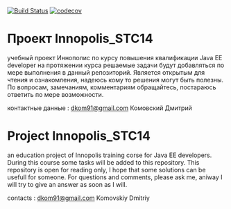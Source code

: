 [![Build Status](https://travis-ci.org/DK-SPB/Innopolis_STC14.svg?branch=master)](https://travis-ci.org/DK-SPB/Innopolis_STC14)
[![codecov](https://codecov.io/gh/DK-SPB/Innopolis_STC14/branch/master/graph/badge.svg)](https://codecov.io/gh/DK-SPB/Innopolis_STC14)
# Проект Innopolis_STC14
учебный проект Иннополис по курсу повышения квалификации Java EE developer
на протяжении курса решаемые задачи будут добавляться по мере выполнения 
в данный репозиторий. 
Является открытым для чтения и ознакомления, надеюсь кому то решения могут быть 
полезны. 
По вопросам, замечаниям, комментариям обращайтесь, постараюсь ответить
по мере возможности.

контактные данные : dkom91@gmail.com
                    Комовский Дмитрий
                    
# Project Innopolis_STC14
an education project of Innopolis training corse for Java EE developers. 
During this course some tasks will be added to this repository.
This repository is open for reading only, 
I hope that some solutions can be usefull for someone.
For questions and comments, please ask me, aniway 
I will try to give an answer as soon as I will. 

contacts : dkom91@gmail.com
           Komovskiy Dmitriy
